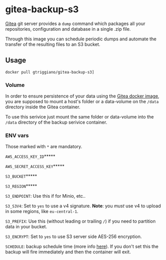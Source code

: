 # gitea-backup-s3

[Gitea](https://gitea.io) git server provides a `dump` command which packages all your repositories, configuration and database in a single .zip file.

Through this image you can schedule periodic dumps and automate the transfer of the resulting files to an S3 bucket.

## Usage

`docker pull gtriggiano/gitea-backup-s3]`

### Volume

In order to ensure persistence of your data using the [Gitea docker image](https://hub.docker.com/r/gitea/gitea/), you are supposed to mount a host's folder or a data-volume on the `/data` directory inside the Gitea container.

To use this serivice just mount the same folder or data-volume into the `/data` directory of the backup serivice container.

### ENV vars
Those marked with `*` are mandatory.

`AWS_ACCESS_KEY_ID`*****

`AWS_SECRET_ACCESS_KEY`*****

`S3_BUCKET`*****

`S3_REGION`*****

`S3_ENDPOINT`: Use this if for Minio, etc..

`S3_S3V4`: Set to `yes` to use a v4 signature. **Note**: you _must_ use v4 to upload in some regions, like `eu-central-1`.

`S3_PREFIX`: Use this (without leading or trailing `/`) if you need to partition data in your bucket.

`S3_ENCRYPT`: Set to `yes` to use S3 server side AES-256 encryption.

`SCHEDULE`: backup schedule time (more info [here](https://godoc.org/github.com/robfig/cron#hdr-Predefined_schedules)). If you don't set this the backup will fire immediately and then the container will exit.

